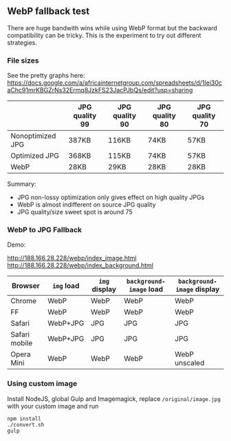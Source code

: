 ## WebP fallback test

There are huge bandwith wins while using WebP format but the backward compatibility can be tricky. This is the experiment to try out different strategies.


### File sizes

See the pretty graphs here: https://docs.google.com/a/africainternetgroup.com/spreadsheets/d/1Iei30caChc91mrKBGZrNs32Ermq8JzkFS23JacPJbQs/edit?usp=sharing

|                 |JPG quality 99 |JPG quality 90 |JPG quality 80 |JPG quality 70 |
|-----------------|---------------|---------------|---------------|---------------|
|Nonoptimized JPG |387KB          |116KB          |74KB           |57KB           |
|Optimized JPG    |368KB          |115KB          |74KB           |57KB           |
|WebP             |28KB           |29KB           |28KB           |28KB           |

Summary:
- JPG non-lossy optimization only gives effect on high quality JPGs    
- WebP is almost indifferent on source JPG quality
- JPG quality/size sweet spot is around 75

### WebP to JPG Fallback

Demo:

http://188.166.28.228/webp/index_image.html
http://188.166.28.228/webp/index_background.html

|Browser|```img``` load|```img``` display|```background-image``` load|```background-image``` display|
|-------------|---------|--------------|---------------|------------------|
|Chrome       |WebP     |WebP          |WebP           |WebP              |
|FF           |WebP     |WebP          |WebP           |WebP              |
|Safari       |WebP+JPG |JPG           |JPG            |JPG               |
|Safari mobile|WebP+JPG |JPG           |JPG            |JPG               |
|Opera Mini   |WebP     |WebP          |WebP           |WebP unscaled     |

### Using custom image

Install NodeJS, global Gulp and Imagemagick, replace ```/original/image.jpg``` with your custom image and run
  
    npm install
    ./convert.sh
    gulp

